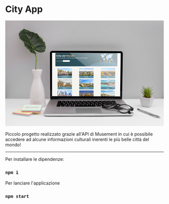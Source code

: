 # City App

<img src="./public/Mockup.png" alt="city_app" width="600">

Piccolo progetto realizzato grazie all'API di Musement in cui è possibile accedere 
ad alcune informazioni culturali inerenti le più belle città del mondo!

<hr/>

Per installare le dipendenze:
### `npm i `

Per lanciare l'applicazione
### `npm start`

